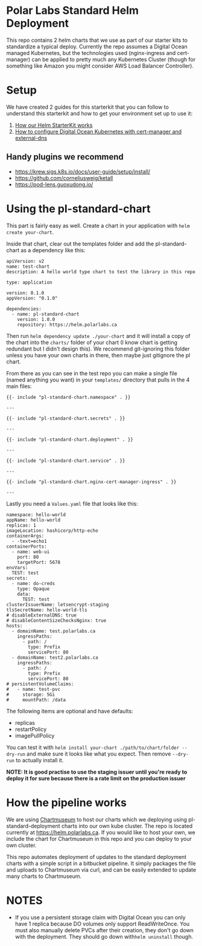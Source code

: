 # Polar Labs Standard Helm Deployment #

This repo contains 2 helm charts that we use as part of our starter kits to standardize a typical deploy. Currently the repo assumes a Digital Ocean managed Kubernetes, but the technologies used (nginx-ingress and cert-manager) can be applied to pretty much any Kubernetes Cluster (though for something like Amazon you might consider AWS Load Balancer Controller).

# Setup

We have created 2 guides for this starterkit that you can follow to understand this starterkit and how to get your environment set up to use it:

1. [How our Helm StarterKit works](https://polarlabs.ca/stories/how-our-helm-starterkit-works)
2. [How to configure Digital Ocean Kubernetes with cert-manager and external-dns](https://polarlabs.ca/stories/digital-ocean-kubernetes-cert-manager-external-dns)

## Handy plugins we recommend

- https://krew.sigs.k8s.io/docs/user-guide/setup/install/
- https://github.com/corneliusweig/ketall
- https://pod-lens.guoxudong.io/

# Using the pl-standard-chart

This part is fairly easy as well. Create a chart in your application with `helm create your-chart`.

Inside that chart, clear out the templates folder and add the pl-standard-chart as a dependency like this:

```
apiVersion: v2
name: test-chart
description: A hello world type chart to test the library in this repo

type: application

version: 0.1.0
appVersion: "0.1.0"

dependencies:
  - name: pl-standard-chart
    version: 1.0.0
    repository: https://helm.polarlabs.ca

```

Then run `helm dependency update ./your-chart` and it will install a copy of the chart into the `charts/` folder of your chart (I know chart is getting redundant but I didn't design this). We recommend git-ignoring this folder unless you have your own charts in there, then maybe just gitignore the pl chart.

From there as you can see in the test repo you can make a single file (named anything you want) in your `templates/` directory that pulls in the 4 main files:

```
{{- include "pl-standard-chart.namespace" . }}

---

{{- include "pl-standard-chart.secrets" . }}

---

{{- include "pl-standard-chart.deployment" . }}

---

{{- include "pl-standard-chart.service" . }}

---

{{- include "pl-standard-chart.nginx-cert-manager-ingress" . }}

---
```

Lastly you need a `Values.yaml` file that looks like this:

```
namespace: hello-world
appName: hello-world
replicas: 1
imageLocation: hashicorp/http-echo
containerArgs:
  - -text=echo1
containerPorts:
  - name: web-ui
    port: 80
    targetPort: 5678
envVars:
  TEST: test
secrets:
  - name: do-creds
    type: Opaque
    data:
      TEST: test
clusterIssuerName: letsencrypt-staging
tlsSecretName: hello-world-tls
# disableExternalDNS: true
# disableContentSizeChecksNginx: true
hosts:
  - domainName: test.polarlabs.ca
    ingressPaths:
      - path: /
        type: Prefix
        servicePort: 80
  - domainName: test2.polarlabs.ca
    ingressPaths:
      - path: /
        type: Prefix
        servicePort: 80
# persistentVolumeClaims:
#   - name: test-pvc
#     storage: 5Gi
#     mountPath: /data
```

The following items are optional and have defaults:

- replicas
- restartPolicy
- imagePullPolicy

You can test it with `helm install your-chart ./path/to/chart/folder --dry-run` and make sure it looks like what you expect. Then remove `--dry-run` to actually install it.

**NOTE: It is good practise to use the staging issuer until you're ready to deploy it for sure because there is a rate limit on the production issuer** 

# How the pipeline works

We are using [Chartmuseum](https://github.com/helm/chartmuseum) to host our charts which we deploying using pl-standard-deployment charts into our own kube cluster. The repo is located currently at https://helm.polarlabs.ca. If you would like to host your own, we include the chart for Chartmuseum in this repo and you can deploy to your own cluster.

This repo automates deployment of updates to the standard deployment charts with a simple script in a bitbucket pipeline. It simply packages the file and uploads to Chartmuseum via curl, and can be easily extended to update many charts to Chartmuseum.


# NOTES #

- If you use a persistent storage claim with Digital Ocean you can only have 1 replica because DO volumes only support ReadWriteOnce. You must also manually delete PVCs after their creation, they don't go down with the deployment. They should go down with`helm uninstall` though.